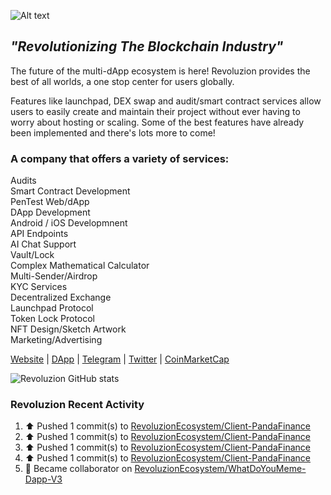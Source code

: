<img
  src="http://revoluzion.io/SignatureLogo.png"
  alt="Alt text"
  title="Revoluzion"
  style="display: inline-block; margin: 0 auto; max-width: 200px">
## <i>"Revolutionizing The Blockchain Industry"</i><br>
The future of the multi-dApp ecosystem is here! Revoluzion provides the best of all worlds, a one stop center for users globally.<br>

Features like launchpad, DEX swap and audit/smart contract services allow users to easily create and maintain their project without ever having to worry about hosting or scaling. Some of the best features have already been implemented and there's lots more to come!<br>

### A company that offers a variety of services:

  Audits<br>
  Smart Contract Development<br>
  PenTest Web/dApp<br>
  DApp Development<br>
  Android / iOS Developmnent<br>
  API Endpoints<br>
  AI Chat Support<br>
  Vault/Lock<br>
  Complex Mathematical Calculator<br>
  Multi-Sender/Airdrop<br>
  KYC Services<br>
  Decentralized Exchange<br>
  Launchpad Protocol<br>
  Token Lock Protocol<br>
  NFT Design/Sketch Artwork<br>
  Marketing/Advertising<br>

[Website](https://revoluzion.io) | [DApp](https://revoluzion.app) | [Telegram](https://t.me/RevoluzionEcosystem) | [Twitter](https://twitter.com/RevoluzionEco) | [CoinMarketCap](https://coinmarketcap.com/community/profile/Revoluzion)

![Revoluzion GitHub stats](https://github-readme-stats-n1so6jbrl-revoluziontoken.vercel.app/api?username=RevoluzionEcosystem&theme=gotham&show_icons=true)<br>

### Revoluzion Recent Activity
<!--START_SECTION:activity-->
<!--RECENT_ACTIVITY:start-->
1. ⬆️ Pushed 1 commit(s) to [RevoluzionEcosystem/Client-PandaFinance](https://github.com/RevoluzionEcosystem/Client-PandaFinance)<br>
2. ⬆️ Pushed 1 commit(s) to [RevoluzionEcosystem/Client-PandaFinance](https://github.com/RevoluzionEcosystem/Client-PandaFinance)<br>
3. ⬆️ Pushed 1 commit(s) to [RevoluzionEcosystem/Client-PandaFinance](https://github.com/RevoluzionEcosystem/Client-PandaFinance)<br>
4. ⬆️ Pushed 1 commit(s) to [RevoluzionEcosystem/Client-PandaFinance](https://github.com/RevoluzionEcosystem/Client-PandaFinance)<br>
5. 🤝 Became collaborator on [RevoluzionEcosystem/WhatDoYouMeme-Dapp-V3](https://github.com/RevoluzionEcosystem/WhatDoYouMeme-Dapp-V3)<br>
<!--RECENT_ACTIVITY:end-->
